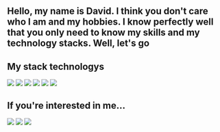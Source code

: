 ## Hello, my name is David. I think you don't care who I am and my hobbies. I know perfectly well that you only need to know my skills and my technology stacks. Well, let's go
## My stack technologys
<img src="https://img.shields.io/badge/html-black?style=for-the-badge&logo=html5&logoColor=E34F26" /> <img src="https://img.shields.io/badge/css-black?style=for-the-badge&logo=css3&logoColor=1572B6" /> <img src="https://img.shields.io/badge/scss-black?style=for-the-badge&logo=sass&logoColor=CC6699" /> <img src="https://img.shields.io/badge/base python-black?style=for-the-badge&logo=python&logoColor=3776AB" /> <img src="https://img.shields.io/badge/base git-black?style=for-the-badge&logo=git&logoColor=F05032" /> <img src="https://img.shields.io/badge/Github-black?style=for-the-badge&logo=github&logoColor=FFFFFF" />
## If you're interested in me...
[<img src="https://img.shields.io/badge/vk-black?style=for-the-badge&logo=vk&logoColor=0077FF" />](https://vk.com/davkchv) [<img src="https://img.shields.io/badge/youtube-black?style=for-the-badge&logo=youtube&logoColor=FF0000" />](https://www.youtube.com/@davkchv)  [<img src="https://img.shields.io/badge/discord-black?style=for-the-badge&logo=discord&logoColor=5865F2" />](https://discord.gg/ryNat5xpJD)

